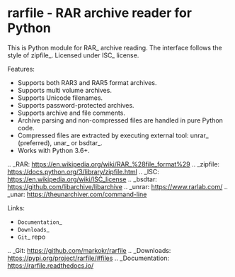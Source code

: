 
rarfile - RAR archive reader for Python
=======================================

This is Python module for RAR_ archive reading.
The interface follows the style of zipfile_.
Licensed under ISC_ license.

Features:

* Supports both RAR3 and RAR5 format archives.
* Supports multi volume archives.
* Supports Unicode filenames.
* Supports password-protected archives.
* Supports archive and file comments.
* Archive parsing and non-compressed files are handled in pure Python code.
* Compressed files are extracted by executing external tool:
  unrar_ (preferred), unar_ or bsdtar_.
* Works with Python 3.6+.

.. _RAR: https://en.wikipedia.org/wiki/RAR_%28file_format%29
.. _zipfile: https://docs.python.org/3/library/zipfile.html
.. _ISC: https://en.wikipedia.org/wiki/ISC_license
.. _bsdtar: https://github.com/libarchive/libarchive
.. _unrar: https://www.rarlab.com/
.. _unar: https://theunarchiver.com/command-line

Links:

- `Documentation`_
- `Downloads`_
- `Git`_ repo

.. _Git: https://github.com/markokr/rarfile
.. _Downloads: https://pypi.org/project/rarfile/#files
.. _Documentation: https://rarfile.readthedocs.io/

